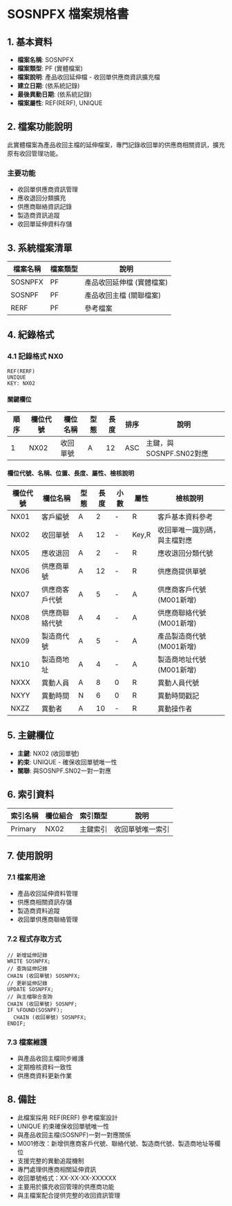 # SOSNPFX 檔案規格書

## 1. 基本資料
- **檔案名稱**: SOSNPFX
- **檔案類型**: PF (實體檔案)
- **檔案說明**: 產品收回延伸檔 - 收回單供應商資訊擴充檔
- **建立日期**: (依系統記錄)
- **最後異動日期**: (依系統記錄)
- **檔案屬性**: REF(RERF), UNIQUE

## 2. 檔案功能說明
此實體檔案為產品收回主檔的延伸檔案，專門記錄收回單的供應商相關資訊，擴充原有收回管理功能。

### 主要功能
- 收回單供應商資訊管理
- 應收退回分類擴充
- 供應商聯絡資訊記錄
- 製造商資訊追蹤
- 收回單延伸資料存儲

## 3. 系統檔案清單
| 檔案名稱 | 檔案類型 | 說明 |
|----------|----------|------|
| SOSNPFX | PF | 產品收回延伸檔 (實體檔案) |
| SOSNPF | PF | 產品收回主檔 (關聯檔案) |
| RERF | PF | 參考檔案 |

## 4. 紀錄格式

### 4.1 記錄格式 NX0
```
REF(RERF)
UNIQUE
KEY: NX02
```

#### 關鍵欄位
| 順序 | 欄位代號 | 欄位名稱 | 型態 | 長度 | 排序 | 說明 |
|------|----------|----------|------|------|------|------|
| 1 | NX02 | 收回單號 | A | 12 | ASC | 主鍵，與SOSNPF.SN02對應 |

#### 欄位代號、名稱、位置、長度、屬性、檢核說明
| 欄位代號 | 欄位名稱 | 型態 | 長度 | 小數 | 屬性 | 檢核說明 |
|----------|----------|------|------|------|------|----------|
| NX01 | 客戶編號 | A | 2 | - | R | 客戶基本資料參考 |
| NX02 | 收回單號 | A | 12 | - | Key,R | 收回單唯一識別碼，與主檔對應 |
| NX05 | 應收退回 | A | 2 | - | R | 應收退回分類代號 |
| NX06 | 供應商單號 | A | 12 | - | R | 供應商提供單號 |
| NX07 | 供應商客戶代號 | A | 5 | - | A | 供應商客戶代號(M001新增) |
| NX08 | 供應商聯絡代號 | A | 4 | - | A | 供應商聯絡代號(M001新增) |
| NX09 | 製造商代號 | A | 5 | - | A | 產品製造商代號(M001新增) |
| NX10 | 製造商地址 | A | 4 | - | A | 製造商地址代號(M001新增) |
| NXXX | 異動人員 | A | 8 | 0 | R | 異動人員代號 |
| NXYY | 異動時間 | N | 6 | 0 | R | 異動時間戳記 |
| NXZZ | 異動者 | A | 10 | - | R | 異動操作者 |

## 5. 主鍵欄位
- **主鍵**: NX02 (收回單號)
- **約束**: UNIQUE - 確保收回單號唯一性
- **關聯**: 與SOSNPF.SN02一對一對應

## 6. 索引資料
| 索引名稱 | 欄位組合 | 索引類型 | 說明 |
|----------|----------|----------|------|
| Primary | NX02 | 主鍵索引 | 收回單號唯一索引 |

## 7. 使用說明

### 7.1 檔案用途
- 產品收回延伸資料管理
- 供應商相關資訊存儲
- 製造商資料追蹤
- 收回單供應商聯絡管理

### 7.2 程式存取方式
```rpg
// 新增延伸記錄
WRITE SOSNPFX;
// 查詢延伸記錄
CHAIN (收回單號) SOSNPFX;
// 更新延伸記錄
UPDATE SOSNPFX;
// 與主檔聯合查詢
CHAIN (收回單號) SOSNPF;
IF %FOUND(SOSNPF);
  CHAIN (收回單號) SOSNPFX;
ENDIF;
```

### 7.3 檔案維護
- 與產品收回主檔同步維護
- 定期檢核資料一致性
- 供應商資料更新作業

## 8. 備註
- 此檔案採用 REF(RERF) 參考檔案設計
- UNIQUE 約束確保收回單號唯一性
- 與產品收回主檔(SOSNPF)一對一對應關係
- M001修改：新增供應商客戶代號、聯絡代號、製造商代號、製造商地址等欄位
- 支援完整的異動追蹤機制
- 專門處理供應商相關延伸資訊
- 收回單號格式：XX-XX-XX-XXXXXX
- 主要用於擴充收回管理的供應商功能
- 與主檔案配合提供完整的收回資訊管理 
